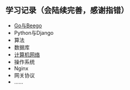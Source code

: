 ## 学习记录（会陆续完善，感谢指错）
 * [Go与Beego](https://github.com/Duk1906/Learning_Records/tree/master/Go)
 * Python与Django
 * 算法
 * 数据库
 * [计算机网络](https://github.com/Duk1906/Learning_Records/tree/master/Netword)
 * 操作系统
 * Nginx
 * 网关协议
 * ......

